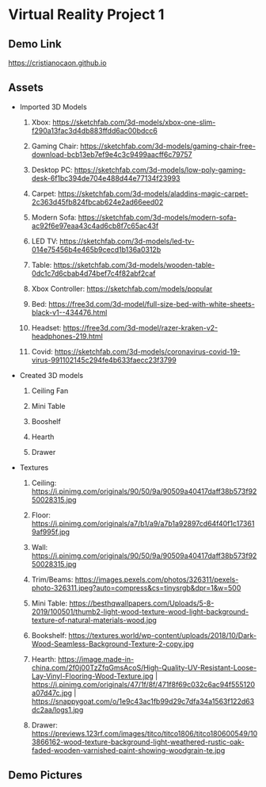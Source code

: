 # Virtual Reality Project 1

## Demo Link

https://cristianocaon.github.io

## Assets

* Imported 3D Models

  1. Xbox: https://sketchfab.com/3d-models/xbox-one-slim-f290a13fac3d4db883ffdd6ac00bdcc6

  2. Gaming Chair: https://sketchfab.com/3d-models/gaming-chair-free-download-bcb13eb7ef9e4c3c9499aacff6c79757

  3. Desktop PC: https://sketchfab.com/3d-models/low-poly-gaming-desk-6f1bc394de704e488d44e77134f23993

  4. Carpet: https://sketchfab.com/3d-models/aladdins-magic-carpet-2c363d45fb824fbcab624e2ad66eed02

  5. Modern Sofa: https://sketchfab.com/3d-models/modern-sofa-ac92f6e97eaa43c4ad6cb8f7c65ac43f

  6. LED TV: https://sketchfab.com/3d-models/led-tv-014e75456b4e465b9cecd1b136a0312b

  7. Table: https://sketchfab.com/3d-models/wooden-table-0dc1c7d6cbab4d74bef7c4f82abf2caf

  8. Xbox Controller: https://sketchfab.com/models/popular

  9. Bed: https://free3d.com/3d-model/full-size-bed-with-white-sheets-black-v1--434476.html

  10. Headset: https://free3d.com/3d-model/razer-kraken-v2-headphones-219.html

  11. Covid: https://sketchfab.com/3d-models/coronavirus-covid-19-virus-991102145c294fe4b633faecc23f3799
  
* Created 3D models
  
  1. Ceiling Fan
  
  2. Mini Table
  
  3. Booshelf
  
  4. Hearth

  5. Drawer

* Textures

  1. Ceiling: https://i.pinimg.com/originals/90/50/9a/90509a40417daff38b573f9250028315.jpg

  2. Floor: https://i.pinimg.com/originals/a7/b1/a9/a7b1a92897cd64f40f1c173619af995f.jpg

  3. Wall: https://i.pinimg.com/originals/90/50/9a/90509a40417daff38b573f9250028315.jpg

  4. Trim/Beams: https://images.pexels.com/photos/326311/pexels-photo-326311.jpeg?auto=compress&cs=tinysrgb&dpr=1&w=500
  
  5. Mini Table: https://besthqwallpapers.com/Uploads/5-8-2019/100501/thumb2-light-wood-texture-wood-light-background-texture-of-natural-materials-wood.jpg
  
  6. Bookshelf: https://textures.world/wp-content/uploads/2018/10/Dark-Wood-Seamless-Background-Texture-2-copy.jpg
  
  7. Hearth: https://image.made-in-china.com/2f0j00TzZfqGmsAcoS/High-Quality-UV-Resistant-Loose-Lay-Vinyl-Flooring-Wood-Texture.jpg | https://i.pinimg.com/originals/47/1f/8f/471f8f69c032c6ac94f555120a07d47c.jpg | https://snappygoat.com/o/1e9c43ac1fb99d29c7dfa34a1563f122d63dc2aa/logs1.jpg

  8. Drawer: https://previews.123rf.com/images/titco/titco1806/titco180600549/103866162-wood-texture-background-light-weathered-rustic-oak-faded-wooden-varnished-paint-showing-woodgrain-te.jpg

## Demo Pictures
